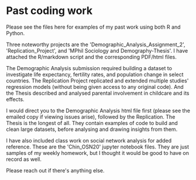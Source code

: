 # Past coding work

Please see the files here for examples of my past work using both R and Python. 

Three noteworthy projects are the 'Demographic_Analysis_Assignment_2', 'Replication_Project', and 'MPhil Sociology and Demography-Thesis'. I have attached the R/markdown script and the corresponding PDF/html files. 

The Demographic Analysis submission required building a dataset to investigate life expectancy, fertility rates, and population change in select countries. The Replication Project replicated and extended multiple studies' regression models (without being given access to any original code). And the Thesis described and analysed parental involvement in childcare and its effects.

I would direct you to the Demographic Analysis html file first (please see the emailed copy if viewing issues arise), followed by the Replication. The Thesis is the longest of all. They contain examples of code to build and clean large datasets, before analysing and drawing insights from them.

I have also included class work on social network analysis for added reference. These are the 'Chin_OSN20' jupyter notebook files. They are just samples of my weekly homework, but I thought it would be good to have on record as well.

Please reach out if there's anything else.
